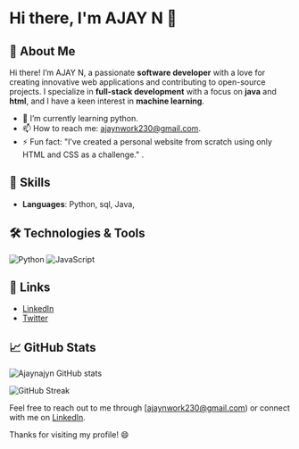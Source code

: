 # Hi there, I'm AJAY N 👋

## 🌟 About Me
Hi there! I’m AJAY N, a passionate **software developer** with a love for creating innovative web applications and contributing to open-source projects. I specialize in **full-stack development** with a focus on **java** and **html**, and I have a keen interest in **machine learning**.

- 🌱 I’m currently learning python.
- 📫 How to reach me: ajaynwork230@gmail.com.
- ⚡ Fun fact: "I’ve created a personal website from scratch using only HTML and CSS as a challenge."
.

## 🚀 Skills
- **Languages**: Python, sql, Java,

## 🛠️ Technologies & Tools

![Python](https://img.shields.io/badge/-Python-3776AB?style=flat&logo=python&logoColor=white)
![JavaScript](https://img.shields.io/badge/-JavaScript-F7DF1E?style=flat&logo=javascript&logoColor=black)


## 🔗 Links
- [LinkedIn](https://www.linkedin.com/in/ajay-n12/)
- [Twitter](https://x.com/ajayajayn05)

## 📈 GitHub Stats

![Ajaynajyn GitHub stats](https://github.com/Ajaynajayn)

![GitHub Streak](https://github-readme-streak-stats.herokuapp.com/?user=your-github-username&theme=radical&hide_border=true&date_format=j%20M%20Y)



Feel free to reach out to me through [ajaynwork230@gmail.com) or connect with me on [LinkedIn](https://www.linkedin.com/in/ajay-n12/).

Thanks for visiting my profile! 😄

